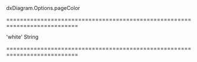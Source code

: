 <!--id-->dxDiagram.Options.pageColor<!--/id-->
===========================================================================
<!--default-->'white'<!--/default-->
<!--type-->String<!--/type-->
===========================================================================

<!--shortDescription-->

<!--/shortDescription-->

<!--fullDescription-->

<!--/fullDescription-->